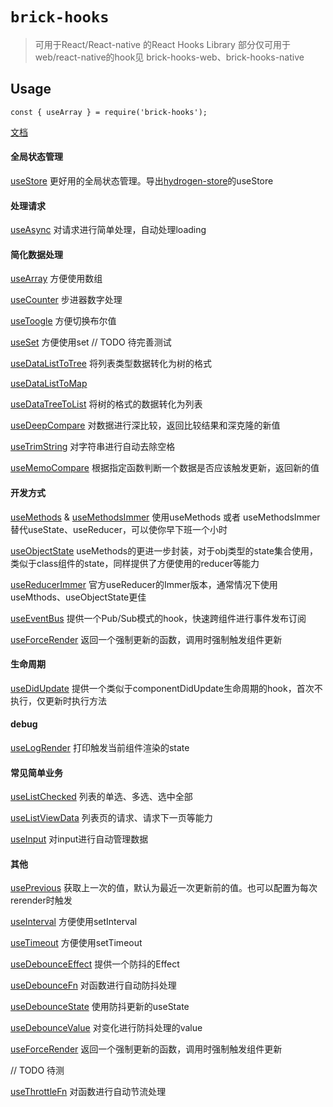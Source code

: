 # `brick-hooks`

> 可用于React/React-native 的React Hooks Library
部分仅可用于web/react-native的hook见 brick-hooks-web、brick-hooks-native

## Usage

```
const { useArray } = require('brick-hooks');
```

[文档](https://terminus-org.erda.cloud/terminus/workBench/projects/213/apps/6541/repo/tree/master/packages/common/README.md) 

#### 全局状态管理
[useStore](./src/useStore/README.md) 更好用的全局状态管理。导出[hydrogen-store](https://terminus-org.erda.cloud/terminus/workBench/projects/213/apps/6541/repo/tree/master/packages/store-next/README.md)的useStore

#### 处理请求
[useAsync](./src/useAsync/README.md) 对请求进行简单处理，自动处理loading

#### 简化数据处理
[useArray](./src/useArray/README.md) 方便使用数组

[useCounter](./src/useCounter/README.md) 步进器数字处理

[useToogle](./src/useToogle/README.md) 方便切换布尔值

[useSet](./src/useSet/README.md) 方便使用set  // TODO 待完善测试

[useDataListToTree](./src/useDataListToTree/README.md) 将列表类型数据转化为树的格式

[useDataListToMap](./src/useDataListToMap/README.md)

[useDataTreeToList](./src/useDataTreeToList/README.md) 将树的格式的数据转化为列表

[useDeepCompare](./src/useDeepCompare/README.md) 对数据进行深比较，返回比较结果和深克隆的新值

[useTrimString](./src/useTrimString/README.md) 对字符串进行自动去除空格

[useMemoCompare](./src/useMemoCompare/README.md) 根据指定函数判断一个数据是否应该触发更新，返回新的值

#### 开发方式
[useMethods](./src/useMethods/README.md) & [useMethodsImmer](./src/useMethods/README.md) 使用useMethods 或者 useMethodsImmer替代useState、useReducer，可以使你早下班一个小时

[useObjectState](./src/useObjectState/README.md) useMethods的更进一步封装，对于obj类型的state集合使用，类似于class组件的state，同样提供了方便使用的reducer等能力

[useReducerImmer](./src/useReducerImmer/README.md) 官方useReducer的Immer版本，通常情况下使用useMthods、useObjectState更佳

[useEventBus](./src/useEventBus/README.md) 提供一个Pub/Sub模式的hook，快速跨组件进行事件发布订阅

[useForceRender](./src/useForceRender/README.md) 返回一个强制更新的函数，调用时强制触发组件更新

#### 生命周期
[useDidUpdate](./src/useDidUpdate/README.md) 提供一个类似于componentDidUpdate生命周期的hook，首次不执行，仅更新时执行方法

#### debug
[useLogRender](./src/useLogRender/README.md) 打印触发当前组件渲染的state


#### 常见简单业务
[useListChecked](./src/useListChecked/README.md) 列表的单选、多选、选中全部

[useListViewData](./src/useListViewData/README.md) 列表页的请求、请求下一页等能力

[useInput](./src/useInput/README.md) 对input进行自动管理数据

#### 其他

[usePrevious](./src/usePrevious/README.md) 获取上一次的值，默认为最近一次更新前的值。也可以配置为每次rerender时触发

[useInterval](./src/useInterval/README.md) 方便使用setInterval

[useTimeout](./src/useTimeout/README.md) 方便使用setTimeout

[useDebounceEffect](./src/useDebounceEffect/README.md) 提供一个防抖的Effect

[useDebounceFn](./src/useDebounceFn/README.md) 对函数进行自动防抖处理

[useDebounceState](./src/useDebounceState/README.md) 使用防抖更新的useState

[useDebounceValue](./src/useDebounceValue/README.md) 对变化进行防抖处理的value

[useForceRender](./src/useForceRender/README.md) 返回一个强制更新的函数，调用时强制触发组件更新

// TODO 待测

[useThrottleFn](./src/useThrottleFn/README.md) 对函数进行自动节流处理

